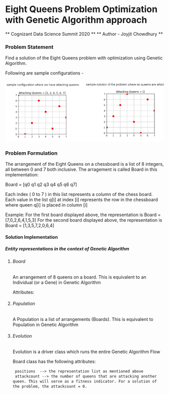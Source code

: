 # Eight Queens Problem Optimization with Genetic Algorithm approach

** Cognizant Data Science Summit 2020 **
** Author - Joyjit Chowdhury ** 


### Problem Statement
Find a solution of the Eight Queens problem with optimization using Genetic Algorithm.

Following are sample configurations - 

![Alt Text](/boards_examples.png)


### Problem Formulation
The arrangement of the Eight Queens on a chessboard is a list of 8 integers, all between 0 and 7 both inclusive.
The arragement is called Board in this implementation:

Board = [q0 q1 q2 q3 q4 q5 q6 q7] 

Each index ( 0 to 7 ) in this list represents a column of the chess board.
Each value in the list q[i]  at index [i]  represents the row in the chessboard where queen q[i] is placed in column [i]

Example: 
For the first board displayed above,  the representation is Board = [7,0,2,6,4,1,5,3] 
For the second board displayed above, the representation is Board = [1,3,5,7,2,0,6,4] 
 
#### Solution Implementation

##### Entity representations in the context of Genetic Algorithm

1. ###### Board

   An arrangement of 8 queens on a board. This is equivalent to an Individual (or a Gene) in Genetic Algorithm 
    
   Attributes: 


2. ###### Population
    
   A Population is a list of arrangements (Boards).  This is equivalent to Population in Genetic Algorithm  

3. ###### Evolution

   Evolution is a driver class which runs the entire Genetic Algorithm Flow 

    Board class has the following attributes:
        
        positions  --> the representation list as mentioned above
        attackcount --> the number of queens that are attacking another queen. This will serve as a fitness indicator. For a solution of the problem, the attackcount = 0.
